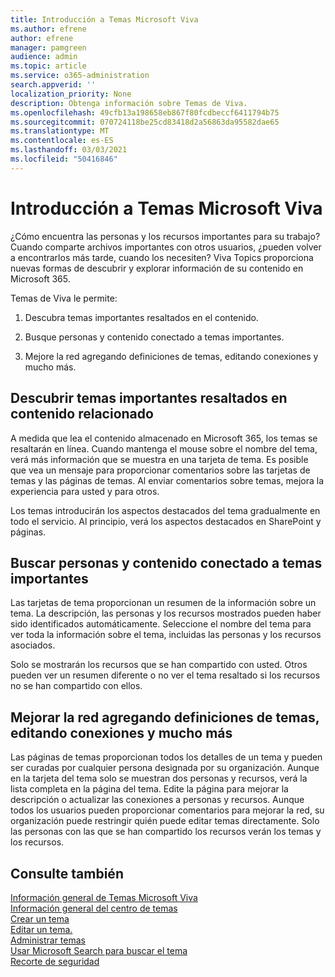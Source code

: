 ```yaml
---
title: Introducción a Temas Microsoft Viva
ms.author: efrene
author: efrene
manager: pamgreen
audience: admin
ms.topic: article
ms.service: o365-administration
search.appverid: ''
localization_priority: None
description: Obtenga información sobre Temas de Viva.
ms.openlocfilehash: 49cfb13a198658eb867f80fcdbeccf6411794b75
ms.sourcegitcommit: 070724118be25cd83418d2a56863da95582dae65
ms.translationtype: MT
ms.contentlocale: es-ES
ms.lasthandoff: 03/03/2021
ms.locfileid: "50416846"
---
```

# <a name="get-started-with-microsoft-viva-topics"></a>Introducción a Temas Microsoft Viva

¿Cómo encuentra las personas y los recursos importantes para su trabajo? Cuando comparte archivos importantes con otros usuarios, ¿pueden volver a encontrarlos más tarde, cuando los necesiten? Viva Topics proporciona nuevas formas de descubrir y explorar información de su contenido en Microsoft 365.  

Temas de Viva le permite: 

1. Descubra temas importantes resaltados en el contenido.

2. Busque personas y contenido conectado a temas importantes.

3. Mejore la red agregando definiciones de temas, editando conexiones y mucho más.


## <a name="discover-important-topics-highlighted-in-related-content"></a>Descubrir temas importantes resaltados en contenido relacionado 

A medida que lea el contenido almacenado en Microsoft 365, los temas se resaltarán en línea. Cuando mantenga el mouse sobre el nombre del tema, verá más información que se muestra en una tarjeta de tema. Es posible que vea un mensaje para proporcionar comentarios sobre las tarjetas de temas y las páginas de temas. Al enviar comentarios sobre temas, mejora la experiencia para usted y para otros. 

Los temas introducirán los aspectos destacados del tema gradualmente en todo el servicio. Al principio, verá los aspectos destacados en SharePoint y páginas.


## <a name="find-people-and-content-connected-to-important-topics"></a>Buscar personas y contenido conectado a temas importantes 

Las tarjetas de tema proporcionan un resumen de la información sobre un tema. La descripción, las personas y los recursos mostrados pueden haber sido identificados automáticamente. Seleccione el nombre del tema para ver toda la información sobre el tema, incluidas las personas y los recursos asociados.  

Solo se mostrarán los recursos que se han compartido con usted. Otros pueden ver un resumen diferente o no ver el tema resaltado si los recursos no se han compartido con ellos. 



## <a name="improve-the-network-by-adding-topic-definitions-editing-connections-and-more"></a>Mejorar la red agregando definiciones de temas, editando conexiones y mucho más 

Las páginas de temas proporcionan todos los detalles de un tema y pueden ser curadas por cualquier persona designada por su organización. Aunque en la tarjeta del tema solo se muestran dos personas y recursos, verá la lista completa en la página del tema. Edite la página para mejorar la descripción o actualizar las conexiones a personas y recursos. Aunque todos los usuarios pueden proporcionar comentarios para mejorar la red, su organización puede restringir quién puede editar temas directamente. Solo las personas con las que se han compartido los recursos verán los temas y los recursos.


## <a name="see-also"></a>Consulte también
[Información general de Temas Microsoft Viva](topic-experiences-overview.md)</br>
[Información general del centro de temas](topic-center-overview.md)</br>
[Crear un tema](create-a-topic.md)</br>
[Editar un tema.](edit-a-topic.md)</br>
[Administrar temas](manage-topics.md)</br>
[Usar Microsoft Search para buscar el tema](search.md)</br>
[Recorte de seguridad](topic-experiences-security-trimming.md)

